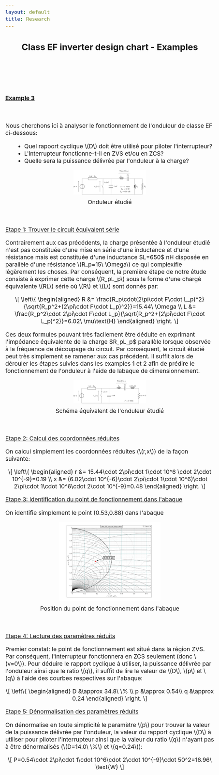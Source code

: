 ```yaml
---
layout: default
title: Research
---
```


<!-- Main title (Markdown or HTML possible) -->
<h2 style="text-align: center;">Class EF inverter design chart - Examples</h2>

<script src="https://polyfill.io/v3/polyfill.min.js?features=es6"></script>
<script id="MathJax-script" async
        src="https://cdn.jsdelivr.net/npm/mathjax@3/es5/tex-mml-chtml.js">
</script>

<style>
  body {
    font-size: 1.2rem; /* or 18px, or 120% */
  }
</style>

<br><br><br><br>

<p><u><b>Example 3</b></u></p>
<br><br>
Nous cherchons ici à analyser le fonctionnement de l'onduleur de classe EF ci-dessous:
<ul style="margin-left: 30px;">
  <li>Quel rapoort cyclique \(D\) doit être utilisé pour piloter l'interrupteur?</li>
  <li>L'interrupteur fonctionne-t-il en ZVS et/ou en ZCS?</li>
  <li>Quelle sera la puissance délivrée par l'onduleur à la charge?</li>
</ul>
<figure style="margin: 0; padding: 0; text-align: center;">
  <img src="/assets/img/EF_example/example_EF_circuit_3_p.svg" alt="Example_3_circuit" style="width: 25vw; max-width: 100%; height: auto;">
  <figcaption style="margin-top: 8px;">Onduleur étudié</figcaption>
</figure>
<br><br>
<p><u>Etape 1: Trouver le circuit équivalent série</u></p>
<p>Contrairement aux cas précédents, la charge présentée à l'onduleur étudié n'est pas constituée d'une mise en série d'une inductance et d'une résistance mais est constituée d'une inductance $L=650$ nH disposée en parallèle d'une résistance \(R_p=15\ \Omega\) ce qui complexifie légèrement les choses. Par conséquent, la première étape de notre étude consiste à exprimer cette charge \(R_pL_p\) sous la forme d'une chargé équivalente \(RL\) série où \(R\) et \(L\) sont donnés par:</p>
<p style="text-align: center;">
  \[
\left\{
\begin{aligned}
R &= \frac{R_p\cdot(2\pi\cdot F\cdot L_p)^2}{\sqrt{R_p^2+(2\pi\cdot F\cdot L_p)^2}}=15.44\ \Omega \\
L &= \frac{R_p^2\cdot 2\pi\cdot F\cdot L_p}{\sqrt{R_p^2+(2\pi\cdot F\cdot L_p)^2}}=6.02\ \mu\text{H}
\end{aligned}
\right.
\]
</p>
<p>Ces deux formules pouvant très facilement être déduite en exprimant l'impédance équivalente de la charge $R_pL_p$ parallèle lorsque observée à la fréquence de découpage du circuit. Par conséquent, le circuit étudié peut très simplement se ramener aux cas précédent. Il suffit alors de dérouler les étapes suivies dans les examples 1 et 2 afin de prédire le fonctionnement de l'onduleur à l'aide de labaque de dimensionnement.</p>
<figure style="margin: 0; padding: 0; text-align: center;">
  <img src="/assets/img/EF_example/example_EF_circuit_3_s.svg" alt="Example_3_circuit" style="width: 25vw; max-width: 100%; height: auto;">
  <figcaption style="margin-top: 8px;">Schéma équivalent de l'onduleur étudié</figcaption>
</figure>
<br><br>
<p><u>Etape 2: Calcul des coordonnées réduites</u></p>
<p>On calcul simplement les coordonnées réduites (\(r,x\)) de la façon suivante:</p>
<p style="text-align: center;">
  \[
\left\{
\begin{aligned}
r &= 15.44\cdot 2\pi\cdot 1\cdot 10^6 \cdot 2\cdot 10^{-9}=0.19 \\
x &= (6.02\cdot 10^{-6}\cdot 2\pi\cdot 1\cdot 10^6)\cdot 2\pi\cdot 1\cdot 10^6\cdot 2\cdot 10^{-9}=0.48
\end{aligned}
\right.
\]
</p>
<p><u>Etape 3: Identification du point de fonctionnement dans l'abaque</u></p>
<p>On identifie simplement le point (0.53,0.88) dans l'abaque</p>
<figure style="margin: 0; padding: 0; text-align: center;">
  <img src="/assets/img/EF_example/EF_example_chart_3.svg" alt="Example_3_chart" style="width: 35vw; max-width: 100%; height: auto;">
  <figcaption style="margin-top: 8px;">Position du point de fonctionnement dans l'abaque</figcaption>
</figure>
<br><br>
<p><u>Etape 4: Lecture des paramètres réduits</u></p>
<p>Premier constat: le point de fonctionnement est situé dans la région ZVS. Par conséquent, l'interrupteur fonctionnera en ZCS seulement (donc \(v=0\)). Pour déduire le rapport cyclique à utiliser, la puissance délivrée par l'onduleur ainsi que le ratio \(q\), il suffit de lire la valeur de \(D\), \(p\) et \(q\) à l'aide des courbes respectives sur l'abaque:</p>
<p style="text-align: center;">
  \[
\left\{
\begin{aligned}
D &\approx 34.8\ \%  \\
p &\approx 0.54\\
q &\approx 0.24
\end{aligned}
\right.
\]
</p>
<p><u>Etape 5: Dénormalisation des paramètres réduits</u></p>
<p>On dénormalise en toute simplicité le paramètre \(p\) pour trouver la valeur de la puissance délivrée par l'onduleur, la valeur du rapport cyclique \(D\) à utiliser pour piloter l'interrupteur ainsi que la valeur du ratio \(q\) n'ayant pas à être dénormalisés (\(D=14.0\ \%\) et \(q=0.24\)):</p>
<p style="text-align: center;">
  \[
        P=0.54\cdot 2\pi\cdot 1\cdot 10^6\cdot 2\cdot 10^{-9}\cdot 50^2=16.96\ \text{W}
\]
</p>

<!-- ================================= -->
<!-- MATHJAX LOADING FOR MATH -->
<!-- (place in the layout if you want globally) -->
<!-- ================================= -->
<script type="text/javascript" id="MathJax-script" async
  src="https://cdn.jsdelivr.net/npm/mathjax@3/es5/tex-mml-chtml.js">
</script>
